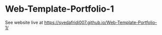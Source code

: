 # Web-Template-Portfolio-1

See website live at
https://syedafridi007.github.io/Web-Template-Portfolio-1/

